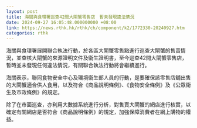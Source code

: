 ```yaml
---
layout: post
title: 海關與食環署巡查42間大閘蟹零售店　暫未發現違法情況
date: 2024-09-27 16:05:48.000000000 +08:00
link: https://news.rthk.hk/rthk/ch/component/k2/1772330-20240927.htm
categories: rthk
---
```


海關與食環署展開聯合執法行動，於各區大閘蟹零售點進行巡查大閘蟹的售賣情況，並查核大閘蟹的來源證明文件及衞生證明書，至今巡查42間大閘蟹零售店，暫時並未發現任何違法情況，有關聯合執法行動將會繼續進行。

海關表示，聯同食物安全中心及環境衞生部人員的行動，是要確保該零售店舖出售的大閘蟹適合供人食用，以及符合《商品說明條例》、《食物安全條例》及《公眾衞生及市政條例》的規定。

除了在市面巡查，亦利用大數據系統進行分析，對售賣大閘蟹的網店進行核實，以確定有關網店是否符合《商品說明條例》的規定，加強保障消費者在網上購物的權益。
